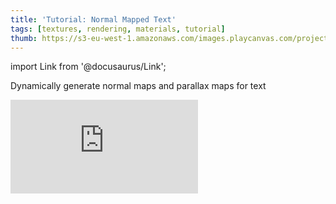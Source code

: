 ```yaml
---
title: 'Tutorial: Normal Mapped Text'
tags: [textures, rendering, materials, tutorial]
thumb: https://s3-eu-west-1.amazonaws.com/images.playcanvas.com/projects/12/371210/C1FNWI-image-75.jpg
---
```


import Link from '@docusaurus/Link';

Dynamically generate normal maps and parallax maps for text

<div className="iframe-container">
    <iframe loading="lazy" src="https://playcanv.as/p/MbMb81DM/" title="Tutorial: Normal Mapped Text" webkitallowfullscreen="true" mozallowfullscreen="true" allow="autoplay" allowfullscreen="true" allowvr="" scrolling="no" frameborder="0" />
</div>

<Link to='https://playcanvas.com/project/855103/'>Open Project ↗</Link>
